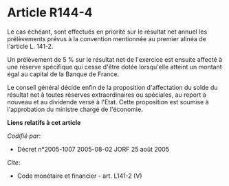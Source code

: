 # Article R144-4

Le cas échéant, sont effectués en priorité sur le résultat net annuel les prélèvements prévus à la convention mentionnée au
premier alinéa de l'article L. 141-2.

Un prélèvement de 5 % sur le résultat net de l'exercice est ensuite affecté à une réserve spécifique qui cesse d'être dotée
lorsqu'elle atteint un montant égal au capital de la Banque de France.

Le conseil général décide enfin de la proposition d'affectation du solde du résultat net à toutes réserves extraordinaires ou
spéciales, au report à nouveau et au dividende versé à l'Etat. Cette proposition est soumise à l'approbation du ministre
chargé de l'économie.

**Liens relatifs à cet article**

_Codifié par_:

  - Décret n°2005-1007 2005-08-02 JORF 25 août 2005

_Cite_:

  - Code monétaire et financier - art. L141-2 (V)
